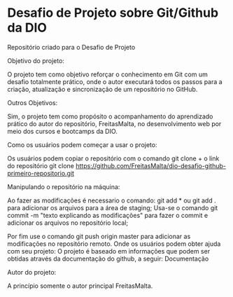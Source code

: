 # Desafio de Projeto sobre Git/Github da DIO
Repositório criado para o Desafio de Projeto

Objetivo do projeto:

O projeto tem como objetivo reforçar o conhecimento em Git com um desafio totalmente prático, onde o autor executará todos os passos para a criação, atualização e sincronização de um repositório no GitHub.

Outros Objetivos: 

Sim, o projeto tem como propósito o acompanhamento do aprendizado prático do autor do repositório, FreitasMalta, no desenvolvimento web por meio dos cursos e bootcamps da DIO.

Como os usuários podem começar a usar o projeto:

Os usuários podem copiar o repositório com o comando git clone + o link do repositório git clone https://github.com/FreitasMalta/dio-desafio-github-primeiro-repositorio.git

Manipulando o repositório na máquina:

Ao fazer as modificações é necessario o comando: git add * ou git add . para adicionar os arquivos para a área de staging;
Usa-se o comando git commit -m "texto explicando as modificações" para fazer o commit e adicionar os arquivos no repositório local;

Por fim use o comando git push origin master para adicionar as modificações no repositório remoto.
Onde os usuários podem obter ajuda com seu projeto:
O projeto é baseado em informações que podem ser obtidas através da documentação do github, a seguir: Documentação

Autor do projeto: 

A princípio somente o autor principal FreitasMalta.

